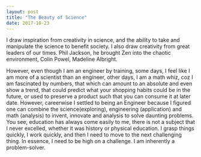```yaml
---
layout: post
title: "The Beauty of Science"
date: 2017-10-23
---
```

I draw inspiration from creativity in science, and the ability to take and manipulate the science to benefit society. I also draw creativity from great leaders of our times. Phil Jackson, he brought Zen into the chaotic environment, Colin Powel, Madeline Albright.

However, even though I am an engineer by training, some days, I feel like I am more of a scientist than an engineer, other days, I am a math whiz, coz I am fascinated by numbers, that which can amount to an absolute and even show a trend, that could predict what your shopping habits could be in the future, or used to preserve a product such that you can consume it at later date. However, careerwise I settled to being an Engineer because I figured one can combine the science(exploring), engineering (application) and math (analysis) to invent, innovate and analysis to solve daunting problems.
You see, education has always come easily to me, there is not a subject that I never excelled, whether it was history or physical education. I grasp things quickly, I work quickly, and then I need to move to the next challenging thing. In essence, I need to be high on a challenge. I am inherently a problem-solver.
